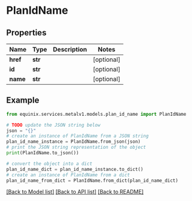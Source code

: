 # PlanIdName


## Properties

Name | Type | Description | Notes
------------ | ------------- | ------------- | -------------
**href** | **str** |  | [optional] 
**id** | **str** |  | [optional] 
**name** | **str** |  | [optional] 

## Example

```python
from equinix.services.metalv1.models.plan_id_name import PlanIdName

# TODO update the JSON string below
json = "{}"
# create an instance of PlanIdName from a JSON string
plan_id_name_instance = PlanIdName.from_json(json)
# print the JSON string representation of the object
print(PlanIdName.to_json())

# convert the object into a dict
plan_id_name_dict = plan_id_name_instance.to_dict()
# create an instance of PlanIdName from a dict
plan_id_name_from_dict = PlanIdName.from_dict(plan_id_name_dict)
```
[[Back to Model list]](../README.md#documentation-for-models) [[Back to API list]](../README.md#documentation-for-api-endpoints) [[Back to README]](../README.md)


